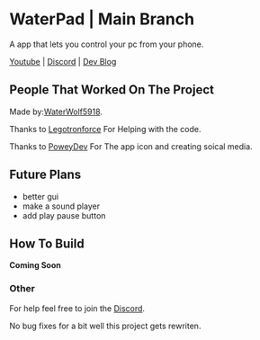 # WaterPad | Main Branch
A app that lets you control your pc from your phone.

[Youtube](https://www.youtube.com/channel/UCY-1AjoxZ-Fd0aEnKEanO_w) | [Discord](https://discord.gg/DYsdj72CSm) | [Dev Blog](https://waterwolf5918.github.io/WaterPad-New/)

## People That Worked On The Project

Made by:[WaterWolf5918](https://github.com/WaterWolf5918).

Thanks to [Legotronforce](https://github.com/LegotronForce) For Helping with the code.

Thanks to [PoweyDev](https://github.com/PoweyDev) For The app icon and creating soical media.


## Future Plans
- better gui 
- make a sound player
- add play pause button

## How To Build
**Coming Soon**

### Other
For help feel free to join the [Discord](https://discord.gg/DYsdj72CSm).

No bug fixes for a bit well this project gets rewriten.

